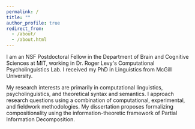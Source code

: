 ```yaml
---
permalink: /
title: ""
author_profile: true
redirect_from: 
  - /about/
  - /about.html
---
```


I am an NSF Postdoctoral Fellow in the Department of Brain and Cognitive Sciences at MIT, working in Dr. Roger Levy's Computational Psycholinguistics Lab. I received my PhD in Linguistics from McGill University.

My research interests are primarily in computational linguistics, psycholinguistics, and theoretical syntax and semantics. I approach research questions using a combination of computational, experimental, and fieldwork methodologies. My dissertation proposes formalizing compositionality using the information-theoretic framework of Partial Information Decomposition.
